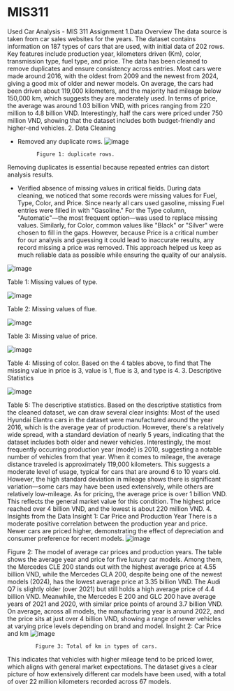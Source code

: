 # MIS311
Used Car Analysis - MIS 311 Assignment
1.Data Overview
The data source is taken from car sales websites for the years. The dataset contains information on 187 types of cars that are used, with initial data of 202 rows. Key features include production year, kilometers driven (Km), color, transmission type, fuel type, and price. The data has been cleaned to remove duplicates and ensure consistency across entries. Most cars were made around 2016, with the oldest from 2009 and the newest from 2024, giving a good mix of older and newer models. On average, the cars had been driven about 119,000 kilometers, and the majority had mileage below 150,000 km, which suggests they are moderately used. In terms of price, the average was around 1.03 billion VND, with prices ranging from 220 million to 4.8 billion VND. Interestingly, half the cars were priced under 750 million VND, showing that the dataset includes both budget-friendly and higher-end vehicles.
2. Data Cleaning
-  Removed any duplicate rows.
 ![image](https://github.com/user-attachments/assets/f54c3d2c-6bfd-44c2-b84e-42cdcdd21e33)

             Figure 1: duplicate rows.
Removing duplicates is essential because repeated entries can distort analysis results.

- Verified absence of missing values in critical fields.
During data cleaning, we noticed that some records were missing values for Fuel, Type, Color, and Price. Since nearly all cars used gasoline, missing Fuel entries were filled in with "Gasoline." For the Type column, "Automatic"—the most frequent option—was used to replace missing values. Similarly, for Color, common values like "Black" or "Silver" were chosen to fill in the gaps. However, because Price is a critical number for our analysis and guessing it could lead to inaccurate results, any record missing a price was removed. This approach helped us keep as much reliable data as possible while ensuring the quality of our analysis.

 ![image](https://github.com/user-attachments/assets/1bad4467-d4fa-47ac-92d6-396a8c3b98b7)

Table 1: Missing values of type.

 ![image](https://github.com/user-attachments/assets/d6c0af0b-4848-4a56-9edd-cfb87bde7d62)

Table 2: Missing values of flue.

 ![image](https://github.com/user-attachments/assets/66dd5726-c2c8-4c96-acfd-220679805778)

Table 3: Missing value of price.

 ![image](https://github.com/user-attachments/assets/afe47c72-027c-41eb-bac8-de1810c01602)

Table 4: Missing of color.
Based on the 4 tables above, to find that
The missing value in price is 3, value is 1, flue is 3, and type is 4.
3. Descriptive Statistics

 ![image](https://github.com/user-attachments/assets/c1a93c64-5dae-4b1e-956f-0153a9ba308a)

Table 5: The descriptive statistics.
Based on the descriptive statistics from the cleaned dataset, we can draw several clear insights:
Most of the used Hyundai Elantra cars in the dataset were manufactured around the year 2016, which is the average year of production. However, there's a relatively wide spread, with a standard deviation of nearly 5 years, indicating that the dataset includes both older and newer vehicles. Interestingly, the most frequently occurring production year (mode) is 2010, suggesting a notable number of vehicles from that year.
When it comes to mileage, the average distance traveled is approximately 119,000 kilometers. This suggests a moderate level of usage, typical for cars that are around 6 to 10 years old. However, the high standard deviation in mileage shows there is significant variation—some cars may have been used extensively, while others are relatively low-mileage.
As for pricing, the average price is over 1 billion VND. This reflects the general market value for this condition. The highest price reached over 4 billion VND, and the lowest is about 220 million VND.
4. Insights from the Data
Insight 1: Car Price and Production Year
There is a moderate positive correlation between the production year and price. Newer cars are priced higher, demonstrating the effect of depreciation and consumer preference for recent models.
 ![image](https://github.com/user-attachments/assets/b12806ce-0759-41c8-9f33-eccc23b5c260)

Figure 2: The model of average car prices and production years.
The table shows the average year and price for five luxury car models. Among them, the Mercedes CLE 200 stands out with the highest average price at 4.55 billion VND, while the Mercedes CLA 200, despite being one of the newest models (2024), has the lowest average price at 3.35 billion VND. The Audi Q7 is slightly older (over 2021) but still holds a high average price of 4.4 billion VND. Meanwhile, the Mercedes E 200 and GLC 200 have average years of 2021 and 2020, with similar price points of around 3.7 billion VND. On average, across all models, the manufacturing year is around 2022, and the price sits at just over 4 billion VND, showing a range of newer vehicles at varying price levels depending on brand and model.
Insight 2: Car Price and km
 ![image](https://github.com/user-attachments/assets/6f18566e-89b8-476a-8a59-390b85a52bf3)

             Figure 3: Total of km in types of cars.
This indicates that vehicles with higher mileage tend to be priced lower, which aligns with general market expectations. The dataset gives a clear picture of how extensively different car models have been used, with a total of over 22 million kilometers recorded across 67 models.

